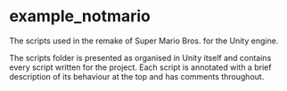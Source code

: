 # example_notmario
The scripts used in the remake of Super Mario Bros. for the Unity engine.

The scripts folder is presented as organised in Unity itself and contains every script written for the project.
Each script is annotated with a brief description of its behaviour at the top and has comments throughout.
